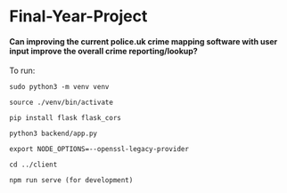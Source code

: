 # Final-Year-Project
#### Can improving the current police.uk crime mapping software with user input improve the overall crime reporting/lookup?

To run:
  
    sudo python3 -m venv venv
  
    source ./venv/bin/activate

    pip install flask flask_cors
  
    python3 backend/app.py

    export NODE_OPTIONS=--openssl-legacy-provider

    cd ../client

    npm run serve (for development)
